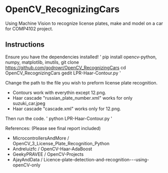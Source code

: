 # OpenCV_RecognizingCars
Using Machine Vision to recognize license plates, make and model on a car for COMP4102 project. 

## Instructions

Ensure you have the dependencies installed!
'
pip install opencv-python, numpy, matplotlib, imutils, 
git clone https://github.com/godrowr/OpenCV_RecognizingCars
cd OpenCV_RecognizingCars
gedit LPR-Haar-Contour.py
'

Change the path to the file you wish to preform license plate recognition. 
- Contours work with everythin except 12.png. 
- Haar cascade "russian_plate_number.xml" works for only suzuki_car.jpeg
- Haar cascade "cascade.xml" works only for 12.png. 

Then run the code. 
'
python LPR-Haar-Contour.py
'


References:
(Please see final report included) 
-  MicrocontrollersAndMore / OpenCV_3_License_Plate_Recognition_Python 
-  Andreluizfc / OpenCV-Haar-AdaBoost 
-  GeekyPRAVEE / OpenCV-Projects 
-   AjayAndData / Licence-plate-detection-and-recognition---using-openCV-only 
